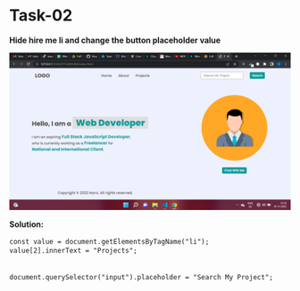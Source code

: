 # Task-02

**Hide hire me li and change the button placeholder value**

![project-01-task-02-dom](./task2Output.png)

**Solution:**

```
const value = document.getElementsByTagName("li");
value[2].innerText = "Projects";


document.querySelector("input").placeholder = "Search My Project";
```
